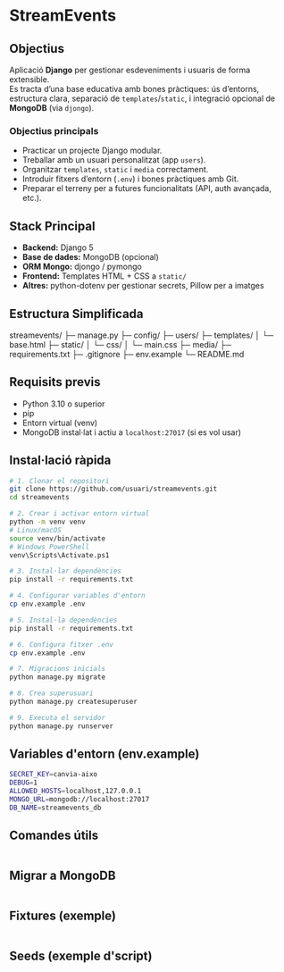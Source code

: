 # StreamEvents

## Objectius
Aplicació **Django** per gestionar esdeveniments i usuaris de forma extensible.  
Es tracta d’una base educativa amb bones pràctiques: ús d’entorns, estructura clara, separació de `templates`/`static`, i integració opcional de **MongoDB** (via `djongo`).  

### Objectius principals
- Practicar un projecte Django modular.
- Treballar amb un usuari personalitzat (app `users`).
- Organitzar `templates`, `static` i `media` correctament.
- Introduir fitxers d’entorn (`.env`) i bones pràctiques amb Git.
- Preparar el terreny per a futures funcionalitats (API, auth avançada, etc.).

## Stack Principal
- **Backend:** Django 5
- **Base de dades:** MongoDB (opcional)
- **ORM Mongo:** djongo / pymongo
- **Frontend:** Templates HTML + CSS a `static/`
- **Altres:** python-dotenv per gestionar secrets, Pillow per a imatges

## Estructura Simplificada
streamevents/
├─ manage.py
├─ config/
├─ users/
├─ templates/
│ └─ base.html
├─ static/
│ └─ css/
│ └─ main.css
├─ media/
├─ requirements.txt
├─ .gitignore
├─ env.example
└─ README.md


## Requisits previs
- Python 3.10 o superior
- pip
- Entorn virtual (venv)
- MongoDB instal·lat i actiu a `localhost:27017` (si es vol usar)

## Instal·lació ràpida

```bash
# 1. Clonar el repositori
git clone https://github.com/usuari/streamevents.git
cd streamevents

# 2. Crear i activar entorn virtual
python -m venv venv
# Linux/macOS
source venv/bin/activate
# Windows PowerShell
venv\Scripts\Activate.ps1

# 3. Instal·lar dependències
pip install -r requirements.txt

# 4. Configurar variables d'entorn
cp env.example .env

# 5. Instal·la dependències
pip install -r requirements.txt

# 6. Configura fitxer .env
cp env.example .env

# 7. Migracions inicials
python manage.py migrate

# 8. Crea superusuari
python manage.py createsuperuser

# 9. Executa el servidor
python manage.py runserver
````

## Variables d'entorn (env.example)
```bash
SECRET_KEY=canvia-aixo
DEBUG=1
ALLOWED_HOSTS=localhost,127.0.0.1
MONGO_URL=mongodb://localhost:27017
DB_NAME=streamevents_db
````

## Comandes útils
```bash
````

## Migrar a MongoDB
```bash
````

## Fixtures (exemple)
```bash
````

## Seeds (exemple d'script)
```bash
````
